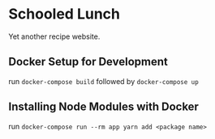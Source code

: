 # Schooled Lunch
Yet another recipe website.
## Docker Setup for Development
run `docker-compose build` followed by `docker-compose up`

## Installing Node Modules with Docker
run `docker-compose run --rm app yarn add <package name>`

